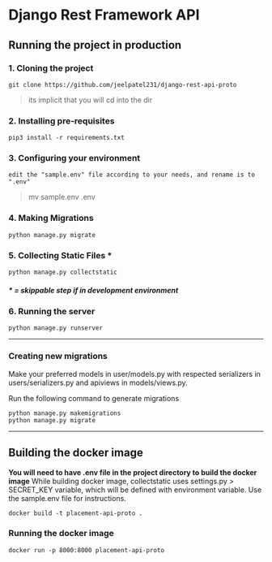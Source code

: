 # Django Rest Framework API

## Running the project in production

### 1. Cloning the project
```
git clone https://github.com/jeelpatel231/django-rest-api-proto
```
> its implicit that you will cd into the dir


### 2. Installing pre-requisites
```
pip3 install -r requirements.txt
```

### 3. Configuring your environment
```
edit the "sample.env" file according to your needs, and rename is to ".env"
```
> mv sample.env .env

### 4. Making Migrations
```
python manage.py migrate
```

### 5. Collecting Static Files *
```
python manage.py collectstatic
```
##### * = skippable step if in development environment

### 6. Running the server
```
python manage.py runserver
```
_______

### Creating new migrations
Make your preferred models in user/models.py
with respected serializers in users/serializers.py
and apiviews in models/views.py.

Run the following command to generate migrations
```
python manage.py makemigrations
python manage.py migrate
```

_______

## Building the docker image

**You will need to have .env file in the project directory to build the docker image**
While building docker image, collectstatic uses settings.py > SECRET_KEY variable, which will be defined with environment variable.
Use the sample.env file for instructions.

```
docker build -t placement-api-proto .
```

### Running the docker image
```
docker run -p 8000:8000 placement-api-proto
```
